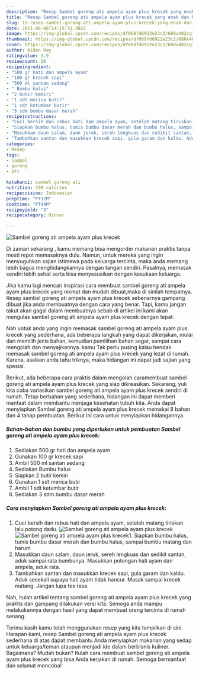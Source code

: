 ```yaml
---
description: "Resep Sambel goreng ati ampela ayam plus krecek yang enak dan Mudah Dibuat"
title: "Resep Sambel goreng ati ampela ayam plus krecek yang enak dan Mudah Dibuat"
slug: 15-resep-sambel-goreng-ati-ampela-ayam-plus-krecek-yang-enak-dan-mudah-dibuat
date: 2021-06-06T14:15:31.302Z
image: https://img-global.cpcdn.com/recipes/df068fd6922e23c2/680x482cq70/sambel-goreng-ati-ampela-ayam-plus-krecek-foto-resep-utama.jpg
thumbnail: https://img-global.cpcdn.com/recipes/df068fd6922e23c2/680x482cq70/sambel-goreng-ati-ampela-ayam-plus-krecek-foto-resep-utama.jpg
cover: https://img-global.cpcdn.com/recipes/df068fd6922e23c2/680x482cq70/sambel-goreng-ati-ampela-ayam-plus-krecek-foto-resep-utama.jpg
author: Aiden Roy
ratingvalue: 3.9
reviewcount: 10
recipeingredient:
- "500 gr hati dan ampela ayam"
- "100 gr krecek sapi"
- "500 ml santan sedang"
- " Bumbu halus"
- "2 butir kemiri"
- "1 sdt merica butir"
- "1 sdt ketumbar butir"
- "3 sdm bumbu dasar merah"
recipeinstructions:
- "Cuci bersih dan rebus hati dan ampela ayam, setelah matang tiriskan lalu potong dadu."
- "Siapkan bumbu halus, tumis bumbu dasar merah dan bumbu halus, sampai bumbu matang dan harum"
- "Masukkan daun salam, daun jeruk, sereh lengkuas dan sedikit santan, aduk sampai rata bumbunya. Masukkan potongan hati ayam dan ampela, aduk rata."
- "Tambahkan santan dan masukkan krecek sapi, gula garam dan kaldu. Aduk sesekali supaya hati ayam tidak hancur. Masak sampai krecek matang. Jangan lupa tes rasa."
categories:
- Resep
tags:
- sambel
- goreng
- ati

katakunci: sambel goreng ati 
nutrition: 190 calories
recipecuisine: Indonesian
preptime: "PT32M"
cooktime: "PT44M"
recipeyield: "3"
recipecategory: Dinner

---
```



![Sambel goreng ati ampela ayam plus krecek](https://img-global.cpcdn.com/recipes/df068fd6922e23c2/680x482cq70/sambel-goreng-ati-ampela-ayam-plus-krecek-foto-resep-utama.jpg)

Di zaman  sekarang , kamu memang bisa mengorder makanan praktis tanpa mesti repot memasaknya dulu. Namun, untuk mereka yang ingin menyuguhkan sajian istimewa pada keluarga tercinta, maka anda memang lebih bagus menghidangkannya dengan tangan sendiri. Pasalnya, memasak sendiri lebih sehat serta bisa menyesuaikan dengan kesukaan keluarga.

Jika kamu lagi mencari inspirasi cara membuat sambel goreng ati ampela ayam plus krecek yang nikmat dan mudah dibuat,maka di sinilah tempatnya. Resep sambel goreng ati ampela ayam plus krecek  sebenarnya gampang dibuat jika anda membuatnya dengan cara yang benar. Tapi, kamu jangan takut akan gagal dalam membuatnya 
sebab di artikel ini kami akan mengulas sambel goreng ati ampela ayam plus krecek dengan tepat.  



Nah untuk anda yang ingin memasak sambel goreng ati ampela ayam plus krecek yang sederhana, ada beberapa langkah yang dapat dikerjakan, mulai dari memilih jenis bahan, kemudian pemilihan bahan segar, sampai cara mengolah dan menyajikannya. kamu Tak perlu pusing kalau hendak memasak sambel goreng ati ampela ayam plus krecek yang lezat di rumah. Karena, asalkan anda  tahu triknya, maka hidangan ini dapat jadi sajian yang spesial.

Berikut, ada beberapa cara praktis  dalam mengolah caramembuat sambel goreng ati ampela ayam plus krecek yang siap dikreasikan. Sekarang, yuk kita coba variasikan sambel goreng ati ampela ayam plus krecek sendiri di rumah. Tetap berbahan yang sederhana, hidangan ini dapat memberi manfaat dalam membantu menjaga kesehatan tubuh kita. Anda dapat menyiapkan Sambel goreng ati ampela ayam plus krecek memakai 8 bahan dan 4 tahap pembuatan. Berikut ini cara untuk menyiapkan hidangannya.

<!--inarticleads1-->

##### Bahan-bahan dan bumbu yang diperlukan untuk pembuatan Sambel goreng ati ampela ayam plus krecek:

1. Sediakan 500 gr hati dan ampela ayam
1. Gunakan 100 gr krecek sapi
1. Ambil 500 ml santan sedang
1. Sediakan  Bumbu halus
1. Siapkan 2 butir kemiri
1. Gunakan 1 sdt merica butir
1. Ambil 1 sdt ketumbar butir
1. Sediakan 3 sdm bumbu dasar merah




<!--inarticleads2-->

##### Cara menyiapkan Sambel goreng ati ampela ayam plus krecek:

1. Cuci bersih dan rebus hati dan ampela ayam, setelah matang tiriskan lalu potong dadu.
<img src="https://img-global.cpcdn.com/steps/591a1ce42c068bd8/160x128cq70/sambel-goreng-ati-ampela-ayam-plus-krecek-langkah-memasak-1-foto.jpg" alt="Sambel goreng ati ampela ayam plus krecek"><img src="https://img-global.cpcdn.com/steps/04a443211544b4b8/160x128cq70/sambel-goreng-ati-ampela-ayam-plus-krecek-langkah-memasak-1-foto.jpg" alt="Sambel goreng ati ampela ayam plus krecek">1. Siapkan bumbu halus, tumis bumbu dasar merah dan bumbu halus, sampai bumbu matang dan harum
1. Masukkan daun salam, daun jeruk, sereh lengkuas dan sedikit santan, aduk sampai rata bumbunya. Masukkan potongan hati ayam dan ampela, aduk rata.
1. Tambahkan santan dan masukkan krecek sapi, gula garam dan kaldu. Aduk sesekali supaya hati ayam tidak hancur. Masak sampai krecek matang. Jangan lupa tes rasa.




Nah, itulah artikel tentang  sambel goreng ati ampela ayam plus krecek  yang praktis dan gampang dilakukan versi kita. Semoga anda mampu melakukannya dengan hasil yang dapat membuat oreng tercinta di rumah senang. 

Terima kasih kamu telah menggunakan resep yang kita tampilkan di sini. Harapan kami, resep  Sambel goreng ati ampela ayam plus krecek sederhana di atas dapat membantu Anda menyiapkan makanan yang sedap untuk keluarga/teman ataupun menjadi ide dalam berbisnis kuliner. Bagaimana? Mudah bukan? Itulah cara membuat sambel goreng ati ampela ayam plus krecek yang bisa Anda kerjakan di rumah. Semoga bermanfaat dan selamat mencoba!

